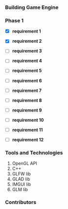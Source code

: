 
### Building Game Engine 



### Phase 1
- [x] **requirement 1**
- [x] **requirement 2**
- [ ] **requirement 3**
- [ ] **requirement 4**
- [ ] **requirement 5**
- [ ] **requirement 6**
- [ ] **requirement 7**
- [ ] **requirement 8**
- [ ] **requirement 9**
- [ ] **requirement 10**
- [ ] **requirement 11**
- [ ] **requirement 12**


### Tools and Technologies
1. OpenGL API
2. C++ 
3. GLFW lib
4. GLAD lib
5. IMGUI lib
6. GLM lib 


### Contributors 
   
<!-- readme: contributors -start -->
<!-- readme: contributors -end -->